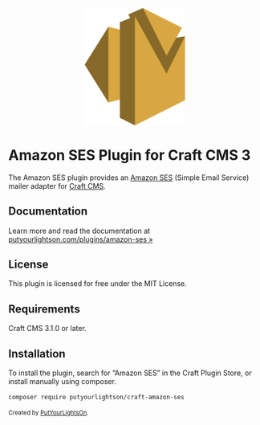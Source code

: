 <p align="center"><img width="200" src="src/icon.svg"></p>

# Amazon SES Plugin for Craft CMS 3

The Amazon SES plugin provides an [Amazon SES](https://aws.amazon.com/ses/) (Simple Email Service) mailer adapter for [Craft CMS](https://craftcms.com/).

## Documentation

Learn more and read the documentation at [putyourlightson.com/plugins/amazon-ses »
](https://putyourlightson.com/plugins/amazon-ses)

## License

This plugin is licensed for free under the MIT License.

## Requirements

Craft CMS 3.1.0 or later.

## Installation

To install the plugin, search for “Amazon SES” in the Craft Plugin Store, or install manually using composer.

    composer require putyourlightson/craft-amazon-ses

<small>Created by [PutYourLightsOn](https://putyourlightson.com/).</small>
